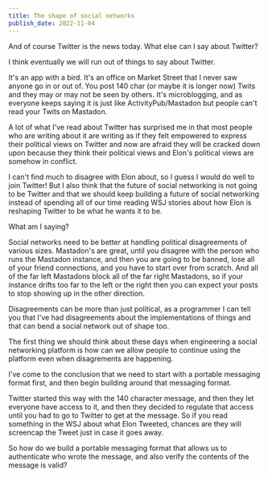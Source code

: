 ```yaml
---
title: The shape of social networks
publish_date: 2022-11-04
---
```


And of course Twitter is the news today. What else can I say about Twitter?

I think eventually we will run out of things to say about Twitter.

It's an app with a bird. It's an office on Market Street that I never saw anyone go in or out of. You post 140 char (or maybe it is longer now) Twits and they may or may not be seen by others. It's microblogging, and as everyone keeps saying it is just like ActivityPub/Mastadon but people can't read your Twits on Mastadon.

A lot of what I've read about Twitter has surprised me in that most people who are writing about it are writing as if they felt empowered to express their political views on Twitter and now are afraid they will be cracked down upon because they think their political views and Elon's political views are somehow in conflict. 

I can't find much to disagree with Elon about, so I guess I would do well to join Twitter! But I also think that the future of social networking is not going to be Twitter and that we should keep building a future of social networking instead of spending all of our time reading WSJ stories about how Elon is reshaping Twitter to be what he wants it to be. 

What am I saying? 

Social networks need to be better at handling political disagreements of various sizes. Mastadon's are great, until you disagree with the person who runs the Mastadon instance, and then you are going to be banned, lose all of your friend connections, and you have to start over from scratch. And all of the far left Mastadons block all of the far right Mastadons, so if your instance drifts too far to the left or the right then you can expect your posts to stop showing up in the other direction.

Disagreements can be more than just political, as a programmer I can tell you that I've had disagreements about the implementations of things and that can bend a social network out of shape too.

The first thing we should think about these days when engineering a social networking platform is how can we allow people to continue using the platform even when disagrements are happening.

I've come to the conclusion that we need to start with a portable messaging format first, and then begin building around that messaging format. 

Twitter started this way with the 140 character message, and then they let everyone have access to it, and then they decided to regulate that access until you had to go to Twitter to get at the message. So if you read something in the WSJ about what Elon Tweeted, chances are they will screencap the Tweet just in case it goes away.

So how do we build a portable messaging format that allows us to authenticate who wrote the message, and also verify the contents of the message is valid?
